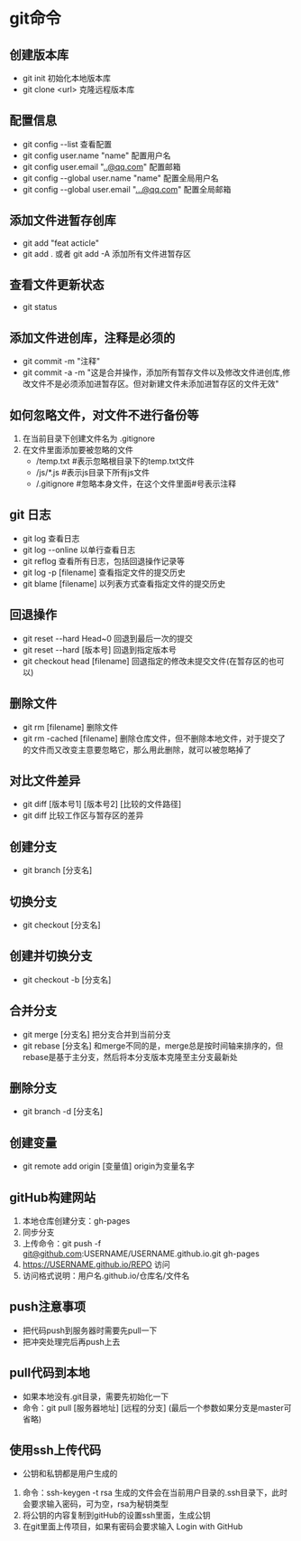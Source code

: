 # git命令

## 创建版本库

* git init    初始化本地版本库
* git clone &lt;url&gt; 克隆远程版本库

## 配置信息

* git config --list  查看配置
* git config user.name "name"  配置用户名
* git config user.email "..@qq.com" 配置邮箱
* git config --global user.name "name"  配置全局用户名
* git config --global user.email "...@qq.com" 配置全局邮箱

## 添加文件进暂存创库

* git add "feat acticle"
* git add .  或者 git add -A  添加所有文件进暂存区

## 查看文件更新状态

* git status

## 添加文件进创库，注释是必须的

* git commit -m "注释"
* git commit -a -m "这是合并操作，添加所有暂存文件以及修改文件进创库,修改文件不是必须添加进暂存区。但对新建文件未添加进暂存区的文件无效"

## 如何忽略文件，对文件不进行备份等

1. 在当前目录下创建文件名为 .gitignore
2. 在文件里面添加要被忽略的文件
   * /temp.txt    #表示忽略根目录下的temp.txt文件
   * /js/*.js     #表示js目录下所有js文件
   * /.gitignore  #忽略本身文件，在这个文件里面#号表示注释

## git 日志

* git log   查看日志
* git log --online 以单行查看日志
* git reflog       查看所有日志，包括回退操作记录等
* git log -p [filename] 查看指定文件的提交历史
* git blame  [filename] 以列表方式查看指定文件的提交历史


## 回退操作

* git reset --hard Head~0 回退到最后一次的提交
* git reset --hard [版本号]  回退到指定版本号
* git checkout head [filename] 回退指定的修改未提交文件(在暂存区的也可以)

## 删除文件

* git rm [filename] 删除文件
* git rm -cached [filename] 删除仓库文件，但不删除本地文件，对于提交了的文件而又改变主意要忽略它，那么用此删除，就可以被忽略掉了

## 对比文件差异

* git diff [版本号1] [版本号2] [比较的文件路径]
* git diff   比较工作区与暂存区的差异

## 创建分支

* git branch   [分支名]

## 切换分支

* git checkout [分支名]

## 创建并切换分支

* git checkout -b [分支名]

## 合并分支

* git merge [分支名]  把分支合并到当前分支
* git rebase [分支名] 和merge不同的是，merge总是按时间轴来排序的，但rebase是基于主分支，然后将本分支版本克隆至主分支最新处

## 删除分支

* git branch -d [分支名]


## 创建变量

* git remote add origin [变量值]    origin为变量名字

## gitHub构建网站

1. 本地仓库创建分支：gh-pages
2. 同步分支
3. 上传命令：git push -f git@github.com:USERNAME/USERNAME.github.io.git gh-pages
4. https://USERNAME.github.io/REPO 访问
5. 访问格式说明：用户名.github.io/仓库名/文件名

## push注意事项

* 把代码push到服务器时需要先pull一下
* 把冲突处理完后再push上去

## pull代码到本地

* 如果本地没有.git目录，需要先初始化一下
* 命令：git pull [服务器地址] [远程的分支] (最后一个参数如果分支是master可省略)

## 使用ssh上传代码

* 公钥和私钥都是用户生成的

1. 命令：ssh-keygen -t rsa  生成的文件会在当前用户目录的.ssh目录下，此时会要求输入密码，可为空，rsa为秘钥类型
2. 将公钥的内容复制到gitHub的设置ssh里面，生成公钥
3. 在git里面上传项目，如果有密码会要求输入
 Login with GitHub
